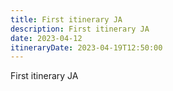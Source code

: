 ```yaml
---
title: First itinerary JA
description: First itinerary JA
date: 2023-04-12
itineraryDate: 2023-04-19T12:50:00
---
```


First itinerary JA
